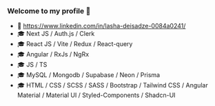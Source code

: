 ### Welcome to my profile 👋


- 🔗 https://www.linkedin.com/in/lasha-deisadze-0084a0241/
- 🎓 Next JS / Auth.js / Clerk
- 🎓 React JS / Vite / Redux / React-query
- 🎓 Angular / RxJs / NgRx
- 🎓 JS / TS
- 🎓 MySQL / Mongodb / Supabase / Neon / Prisma
- 🎓 HTML / CSS / SCSS / SASS / Bootstrap / Tailwind CSS / Angular Material / Material UI / Styled-Components / Shadcn-UI

